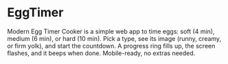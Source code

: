 # EggTimer
Modern Egg Timer Cooker is a simple web app to time eggs: soft (4 min), medium (6 min), or hard (10 min). Pick a type, see its image (runny, creamy, or firm yolk), and start the countdown. A progress ring fills up, the screen flashes, and it beeps when done. Mobile-ready, no extras needed.
